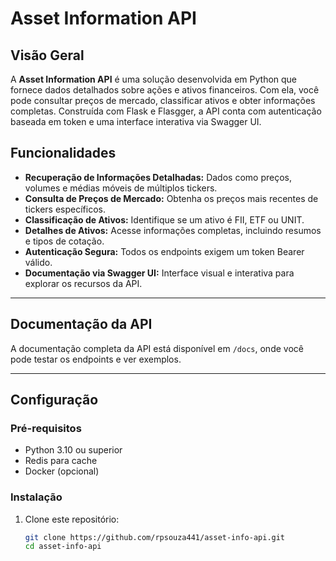 # Asset Information API

## Visão Geral

A **Asset Information API** é uma solução desenvolvida em Python que fornece dados detalhados sobre ações e ativos financeiros. Com ela, você pode consultar preços de mercado, classificar ativos e obter informações completas. Construída com Flask e Flasgger, a API conta com autenticação baseada em token e uma interface interativa via Swagger UI.

## Funcionalidades

- **Recuperação de Informações Detalhadas:** Dados como preços, volumes e médias móveis de múltiplos tickers.
- **Consulta de Preços de Mercado:** Obtenha os preços mais recentes de tickers específicos.
- **Classificação de Ativos:** Identifique se um ativo é FII, ETF ou UNIT.
- **Detalhes de Ativos:** Acesse informações completas, incluindo resumos e tipos de cotação.
- **Autenticação Segura:** Todos os endpoints exigem um token Bearer válido.
- **Documentação via Swagger UI:** Interface visual e interativa para explorar os recursos da API.

---

## Documentação da API

A documentação completa da API está disponível em `/docs`, onde você pode testar os endpoints e ver exemplos.

---

## Configuração

### Pré-requisitos
- Python 3.10 ou superior
- Redis para cache
- Docker (opcional)

### Instalação

1. Clone este repositório:
   ```bash
   git clone https://github.com/rpsouza441/asset-info-api.git
   cd asset-info-api
